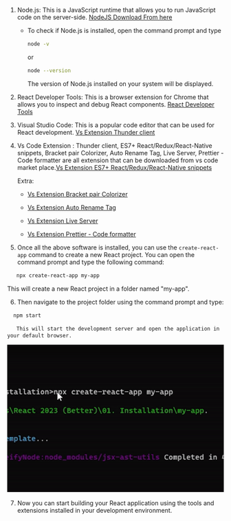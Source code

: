  1. Node.js: This is a JavaScript runtime that allows you to run JavaScript code on the server-side. [NodeJS Download From here](https://nodejs.org/en/download/)

      - To check if Node.js is installed, open the command prompt and type

        ```bash
        node -v
        ```
         or
        ```bash
        node --version
        ```


          The version of Node.js installed on your system will be displayed.


2. React Developer Tools: This is a browser extension for Chrome that allows you to inspect and debug React components. [React Developer Tools](https://chrome.google.com/webstore/detail/react-developer-tools/fmkadmapgofadopljbjfkapdkoienihi/related?hl=en)

3. Visual Studio Code: This is a popular code editor that can be used for React development. [Vs Extension Thunder client](https://marketplace.visualstudio.com/items?itemName=rangav.vscode-thunder-client)

4. Vs Code Extension : Thunder client, ES7+ React/Redux/React-Native snippets, Bracket pair Colorizer, Auto Rename Tag, Live Server, Prettier - Code formatter are all extension that can be downloaded from vs code market place.[Vs Extension  ES7+ React/Redux/React-Native snippets](https://marketplace.visualstudio.com/items?itemName=dsznajder.es7-react-js-snippets)

     
      Extra:
      * [Vs Extension Bracket pair Colorizer](https://marketplace.visualstudio.com/items?itemName=CoenraadS.bracket-pair-colorizer-2)

     * [Vs Extension Auto Rename Tag](https://marketplace.visualstudio.com/items?itemName=formulahendry.auto-rename-tag)

     * [Vs Extension Live Server](https://marketplace.visualstudio.com/items?itemName=ritwickdey.LiveServer)
     * [Vs Extension Prettier - Code formatter](https://marketplace.visualstudio.com/items?itemName=esbenp.prettier-vscode)
    


5. Once all the above software is installed, you can use the `create-react-app` command to create a new React project. You can open the command prompt and type the following command:


```bash
   npx create-react-app my-app
```
   This will create a new React project in a folder named "my-app".

6. Then navigate to the project folder using the command prompt and type:
```bash
  npm start
```
       This will start the development server and open the application in your default browser.

 <p align="center">
        <img style={{ position: "relative" ,opacity: 1 ,borderRadius: "10px" ,overflow: "hidden" , marginTop:"20px" , marginBottom: "20px"}}
             src="https://github.com/Subham-Maity/ReactJS-For-Beginners/blob/master/React%202023%20(Better)/01.%20Installation/install.gif?raw=true"
             width="650"/>
</p>

7. Now you can start building your React application using the tools and extensions installed in your development environment.